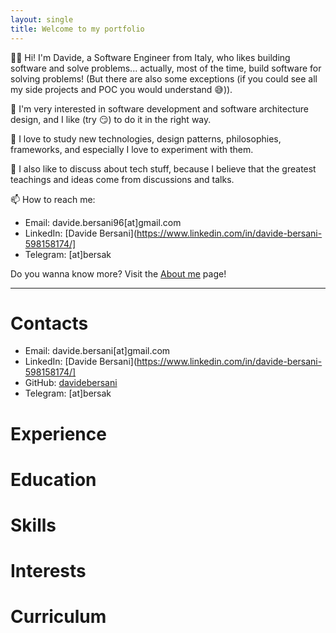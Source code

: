 ```yaml
---
layout: single
title: Welcome to my portfolio
---
```


👋🏻 Hi! I'm Davide, a Software Engineer from Italy, who likes building software and solve problems... actually, most of the time, build software for solving problems! (But there are also some exceptions (if you could see all my side projects and POC you would understand 😅)).

🚀 I'm very interested in software development and software architecture design, and I like (try 😏) to do it in the right way.

🔭 I love to study new technologies, design patterns, philosophies, frameworks, and especially I love to experiment with them.

💬 I also like to discuss about tech stuff, because I believe that the greatest teachings and ideas come from discussions and talks.

📫 How to reach me:
- Email: davide.bersani96[at]gmail.com
- LinkedIn: [Davide Bersani](https://www.linkedin.com/in/davide-bersani-598158174/]
- Telegram: [at]bersak

Do you wanna know more? Visit the [About me](https://davidebersani.github.io/about/) page!

----

# Contacts

- Email: davide.bersani[at]gmail.com
- LinkedIn: [Davide Bersani](https://www.linkedin.com/in/davide-bersani-598158174/]
- GitHub: <a href="https://github.com/davidebersani">davidebersani</a>
- Telegram: [at]bersak

# Experience

# Education

# Skills

# Interests

# Curriculum
